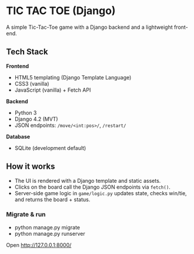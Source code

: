 # TIC TAC TOE (Django)
A simple Tic-Tac-Toe game with a Django backend and a lightweight front-end.  

## Tech Stack
**Frontend**
- HTML5 templating (Django Template Language)
- CSS3 (vanilla)
- JavaScript (vanilla) + Fetch API

**Backend**
- Python 3
- Django 4.2 (MVT)
- JSON endpoints: `/move/<int:pos>/`, `/restart/`

**Database**
- SQLite (development default)

## How it works
- The UI is rendered with a Django template and static assets.
- Clicks on the board call the Django JSON endpoints via `fetch()`.
- Server-side game logic in `game/logic.py` updates state, checks win/tie, and returns the board + status.

### Migrate & run
- python manage.py migrate
- python manage.py runserver

Open http://127.0.0.1:8000/

